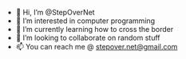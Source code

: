 - 👋 Hi, I’m @StepOverNet
- 👀 I’m interested in computer programming
- 🌱 I’m currently learning how to cross the border
- 💞️ I’m looking to collaborate on random stuff
- 📫 You can reach me @ stepover.net@gmail.com

<!---
StepOverNet/StepOverNet is a ✨ special ✨ repository because its `README.md` (this file) appears on your GitHub profile.
You can click the Preview link to take a look at your changes.
--->
